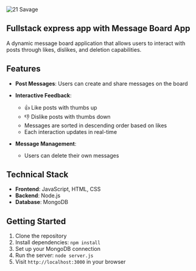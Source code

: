 ![21 Savage](public/21savage.jpg)

## Fullstack express app with Message Board App

A dynamic message board application that allows users to interact with posts through likes, dislikes, and deletion capabilities.

## Features

- **Post Messages**: Users can create and share messages on the board
- **Interactive Feedback**: 
  - 👍 Like posts with thumbs up
  - 👎 Dislike posts with thumbs down
  - Messages are sorted in descending order based on likes
  - Each interaction updates in real-time
  
- **Message Management**: 
  - Users can delete their own messages

## Technical Stack

- **Frontend**: JavaScript, HTML, CSS
- **Backend**: Node.js
- **Database**: MongoDB

## Getting Started

1. Clone the repository
2. Install dependencies: `npm install`
3. Set up your MongoDB connection
4. Run the server: `node server.js`
5. Visit `http://localhost:3000` in your browser
